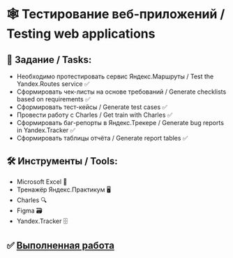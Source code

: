 # :spider_web: Тестирование веб-приложений / Testing web applications

## :bookmark_tabs: Задание / Tasks:
- Необходимо протестировать сервис Яндекс.Маршруты / Test the Yandex.Routes service :white_check_mark: 
- Сформировать чек-листы на основе требований / Generate checklists based on requirements :white_check_mark:
- Сформировать тест-кейсы / Generate test cases :white_check_mark:
- Провести работу с Charles / Get train with Charles :white_check_mark:
- Сформировать баг-репорты в Яндекс.Трекере / Generate bug reports in Yandex.Tracker :white_check_mark:
- Сформировать таблицы отчёта / Generate report tables :white_check_mark:

## :hammer_and_wrench: Инструменты / Tools:
- Microsoft Excel :briefcase:
- Тренажёр Яндекс.Практикум :desktop_computer:
- Charles :mag:
- Figma :card_file_box:
- Yandex.Tracker :file_cabinet:
## :white_check_mark: [Выполненная работа](https://docs.google.com/document/d/1gmb4wdQcEUmaVyaHUtG8_qAzxkKlVJs9TWP_NFuINBY/edit?tab=t.0)
